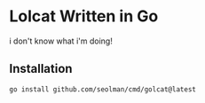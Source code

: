 ---
---
# Lolcat Written in Go
i don't know what i'm doing!

## Installation

```bash
go install github.com/seolman/cmd/golcat@latest
```
